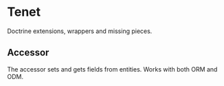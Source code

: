 # Tenet

Doctrine extensions, wrappers and missing pieces.

## Accessor

The accessor sets and gets fields from entities. Works with both ORM and ODM.
